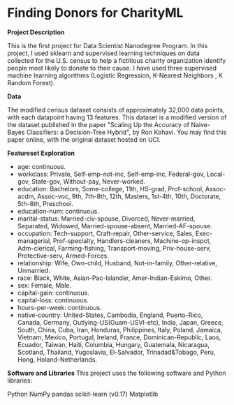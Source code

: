 # Finding Donors for CharityML

**Project Description**

This is the first project for Data Scientist Nanodegree Program. In this project, I used sklearn and supervised learning techniques on data collected for the U.S. census to help a fictitious charity organization identify people most likely to donate to their cause.
I have used three supervised machine learning algorithms (Logistic Regression, K-Nearest Neighbors , K Random Forest). 


**Data**

The modified census dataset consists of approximately 32,000 data points, with each datapoint having 13 features. 
This dataset is a modified version of the dataset published in the paper "Scaling Up the Accuracy of 
Naive-Bayes Classifiers: a Decision-Tree Hybrid", by Ron Kohavi. You may find this paper online,
with the original dataset hosted on UCI.

**Featureset Exploration**

- age: continuous. 
- workclass: Private, Self-emp-not-inc, Self-emp-inc, Federal-gov, Local-gov, State-gov, Without-pay, Never-worked. 
- education: Bachelors, Some-college, 11th, HS-grad, Prof-school, Assoc-acdm, Assoc-voc, 9th, 7th-8th, 12th, Masters, 1st-4th, 10th, Doctorate, 5th-6th, Preschool. 
- education-num: continuous. 
- marital-status: Married-civ-spouse, Divorced, Never-married, Separated, Widowed, Married-spouse-absent, Married-AF-spouse. 
- occupation: Tech-support, Craft-repair, Other-service, Sales, Exec-managerial, Prof-specialty, Handlers-cleaners, Machine-op-inspct, Adm-clerical, Farming-fishing, Transport-moving, Priv-house-serv, Protective-serv, Armed-Forces. 
- relationship: Wife, Own-child, Husband, Not-in-family, Other-relative, Unmarried. 
- race: Black, White, Asian-Pac-Islander, Amer-Indian-Eskimo, Other. 
- sex: Female, Male. 
- capital-gain: continuous. 
- capital-loss: continuous. 
- hours-per-week: continuous. 
- native-country: United-States, Cambodia, England, Puerto-Rico, Canada, Germany, Outlying-US(Guam-USVI-etc), India, Japan, Greece, South, China, Cuba, Iran, Honduras, Philippines, Italy, Poland, Jamaica, Vietnam, Mexico, Portugal, Ireland, France, Dominican-Republic, Laos, Ecuador, Taiwan, Haiti, Columbia, Hungary, Guatemala, Nicaragua, Scotland, Thailand, Yugoslavia, El-Salvador, Trinadad&Tobago, Peru, Hong, Holand-Netherlands.

**Software and Libraries**
This project uses the following software and Python libraries:

Python
NumPy
pandas
scikit-learn (v0.17)
Matplotlib
